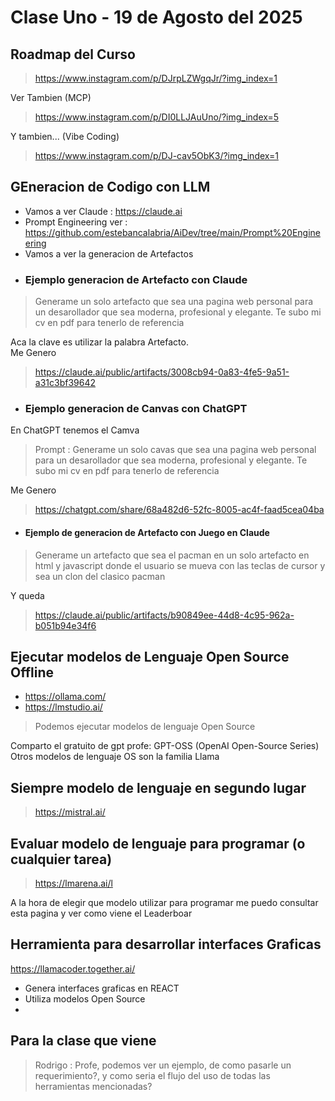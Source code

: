 # Clase Uno - 19 de Agosto del 2025

## Roadmap del Curso

> https://www.instagram.com/p/DJrpLZWgqJr/?img_index=1
   
Ver Tambien (MCP)

> https://www.instagram.com/p/DI0LLJAuUno/?img_index=5

Y tambien... (Vibe Coding)

> https://www.instagram.com/p/DJ-cav5ObK3/?img_index=1

## GEneracion de Codigo con LLM

* Vamos a ver Claude : https://claude.ai
* Prompt Engineering ver : https://github.com/estebancalabria/AiDev/tree/main/Prompt%20Engineering
* Vamos a ver la generacion de Artefactos

- ### Ejemplo generacion de Artefacto con Claude
  
> Generame un solo artefacto que sea una pagina web personal para un desarollador que sea moderna, profesional y elegante. Te subo mi cv en pdf para tenerlo de referencia

Aca la clave es utilizar la palabra Artefacto.     
Me Genero
> https://claude.ai/public/artifacts/3008cb94-0a83-4fe5-9a51-a31c3bf39642

- ### Ejemplo generacion de Canvas con ChatGPT

En ChatGPT tenemos el Camva

> Prompt : Generame un solo cavas que sea una pagina web personal para un desarollador que sea moderna, profesional y elegante. Te subo mi cv en pdf para tenerlo de referencia

Me Genero 

> https://chatgpt.com/share/68a482d6-52fc-8005-ac4f-faad5cea04ba
  
- #### Ejemplo de generacion de Artefacto con Juego en Claude

> Generame un artefacto que sea el pacman en un solo artefacto en html y javascript donde el usuario se mueva con las teclas de cursor y sea un clon del clasico pacman

Y queda

> https://claude.ai/public/artifacts/b90849ee-44d8-4c95-962a-b051b94e34f6

## Ejecutar modelos de Lenguaje Open Source Offline

* https://ollama.com/
* https://lmstudio.ai/

> Podemos ejecutar modelos de lenguaje Open Source

Comparto el gratuito de gpt profe: GPT-OSS (OpenAI Open-Source Series)
Otros modelos de lenguaje OS son la familia Llama

## Siempre modelo de lenguaje en segundo lugar

> https://mistral.ai/

## Evaluar modelo de lenguaje para programar (o cualquier tarea)

> https://lmarena.ai/l

A la hora de elegir que modelo utilizar para programar me puedo consultar esta pagina y ver como viene el Leaderboar

## Herramienta para desarrollar interfaces Graficas

https://llamacoder.together.ai/

* Genera interfaces graficas en REACT
* Utiliza modelos Open Source
* 

## Para la clase que viene

> Rodrigo : Profe, podemos ver un ejemplo, de como pasarle un requerimiento?, y como seria el flujo del uso de todas las herramientas mencionadas?

